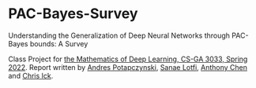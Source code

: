 # PAC-Bayes-Survey

Understanding the Generalization of Deep Neural Networks through PAC-Bayes bounds: A Survey

Class Project for [the Mathematics of Deep Learning, CS-GA 3033, Spring 2022](https://ballistic-fender-541.notion.site/Mathematics-of-Deep-Learning-Spring-22-1fbb28cb14ea4c8caf3e30c1d7e15381). Report written by [Andres Potapczynski](https://www.andpotap.com/), [Sanae Lotfi](http://sanaelotfi.github.io/), [Anthony Chen](https://sites.google.com/view/anthony-chen) and [Chris Ick](https://www.linkedin.com/in/chris-ick/). 
